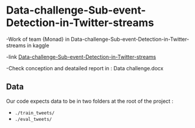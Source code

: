 # Data-challenge-Sub-event-Detection-in-Twitter-streams
-Work of team {Monad} in Data-challenge-Sub-event-Detection-in-Twitter-streams in kaggle

-link [Data-challenge-Sub-event-Detection-in-Twitter-streams](https://www.kaggle.com/competitions/sub-event-detection-in-twitter-streams)  

-Check conception and deatailed report in : Data challenge.docx  


## Data

Our code expects data to be in two folders at the root of the project :
- `./train_tweets/`
- `./eval_tweets/`
